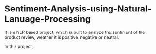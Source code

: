 # Sentiment-Analysis-using-Natural-Lanuage-Processing
It is a NLP based project, which is built to analyze the sentiment of the product review, weather it is positive, negative or neutral.

In this project, 
